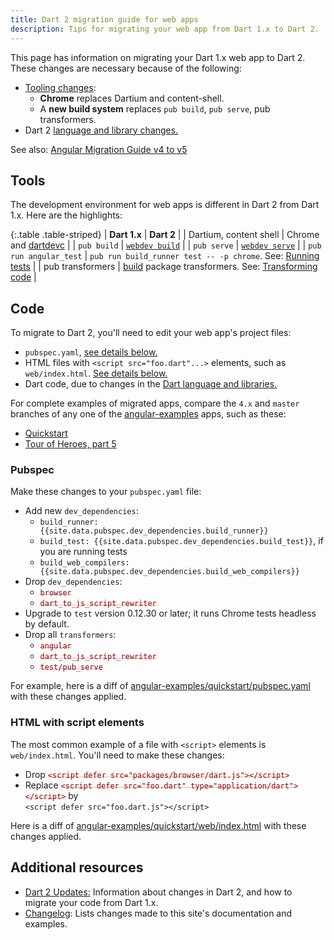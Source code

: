 ```yaml
---
title: Dart 2 migration guide for web apps
description: Tips for migrating your web app from Dart 1.x to Dart 2.
---
```


<style>
del { color: rgba(255,0,0,.35); }
del code { color: darkred; }
</style>

This page has information on migrating your Dart 1.x web app to Dart 2.
These changes are necessary because of the following:

- [Tooling changes](#tools):
  - **Chrome** replaces Dartium and content-shell.
  - A **new build system** replaces `pub build`, `pub serve`, pub transformers.
- Dart 2 [language and library changes.][dart-2]

See also: [Angular Migration Guide v4 to v5]({{site.angulardart}}/note/migrating-to-v5)


## Tools

The development environment for web apps is different in Dart 2 from Dart 1.x.
Here are the highlights:

{:.table .table-striped}
| **Dart 1.x** | **Dart 2** |
| Dartium, content shell | Chrome and [dartdevc][] |
| `pub build` | [`webdev build`](/tools/webdev#build) |
| `pub serve` | [`webdev serve`](/tools/webdev#serve) |
| `pub run angular_test` | `pub run build_runner test -- -p chrome`. See: [Running tests][] |
| pub transformers | [build][] package transformers. See: [Transforming code][] |

## Code

To migrate to Dart 2, you'll need to edit your web app's project files:

- `pubspec.yaml`, [see details below.](#pubspec)
- HTML files with `<script src="foo.dart"...>` elements,
  such as `web/index.html`. [See details below.](#web-index-html)
- Dart code, due to changes in the [Dart language and libraries.][dart-2]

For complete examples of migrated apps, compare the `4.x` and `master` branches
of any one of the [angular-examples][] apps, such as these:

- [Quickstart][angular-examples/quickstart]
- [Tour of Heroes, part 5][angular-examples/toh-5]

### Pubspec

Make these changes to your `pubspec.yaml` file:

- Add new `dev_dependencies`:
  - `build_runner: {{site.data.pubspec.dev_dependencies.build_runner}}`
  - `build_test: {{site.data.pubspec.dev_dependencies.build_test}}`, if you are running tests
  - `build_web_compilers: {{site.data.pubspec.dev_dependencies.build_web_compilers}}`
- Drop `dev_dependencies`:
  - <del>`browser`</del>
  - <del>`dart_to_js_script_rewriter`</del>
- Upgrade to `test` version 0.12.30 or later; it runs Chrome tests headless by default.
- Drop all `transformers`:
  - <del>`angular`</del>
  - <del>`dart_to_js_script_rewriter`</del>
  - <del>`test/pub_serve`</del>

For example, here is a diff of
[angular-examples/quickstart/pubspec.yaml][]
with these changes applied.

<a id="web-index-html"></a>
### HTML with script elements

The most common example of a file with `<script>` elements is `web/index.html`.
You'll need to make these changes:

- Drop <del>`<script defer src="packages/browser/dart.js"></script>`</del>
- Replace <del>`<script defer src="foo.dart" type="application/dart"></script>`</del> by<br>
  `<script defer src="foo.dart.js"></script>`

Here is a diff of
[angular-examples/quickstart/web/index.html][]
with these changes applied.

## Additional resources

- [Dart 2 Updates:][dart-2]
  Information about changes in Dart 2, and how to migrate your code from Dart 1.x.
- [Changelog][Documentation changelog]:
  Lists changes made to this site's documentation and examples.

[angular-examples]: https://github.com/angular-examples
[angular-examples/quickstart]: https://github.com/angular-examples/quickstart/compare/4.x...master
[angular-examples/quickstart/pubspec.yaml]: https://github.com/angular-examples/quickstart/compare/4.x...master#diff-4
[angular-examples/quickstart/web/index.html]: https://github.com/angular-examples/quickstart/compare/4.x...master#diff-6
[angular-examples/toh-5]: https://github.com/angular-examples/toh-5/compare/4.x...master
[build]: https://github.com/dart-lang/build
[dart-2]: {{site.dartlang}}/dart-2
[dartdevc]: /tools/dartdevc
[Documentation changelog]: https://web.archive.org/web/20181003225323/https://webdev.dartlang.org/changelog
[Running tests]: {{site.angulardart}}/guide/testing/component/running-tests
[Transforming code]: https://github.com/dart-lang/build/blob/master/docs/transforming_code.md
